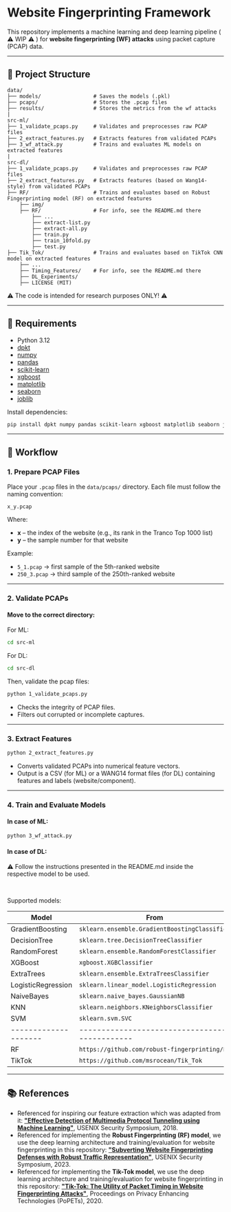 # Website Fingerprinting Framework

This repository implements a machine learning and deep learning pipeline ( :warning: WIP :warning: ) for **website fingerprinting (WF) attacks** using packet capture (PCAP) data.

---

## 📁 Project Structure

```
data/
├── models/                 # Saves the models (.pkl) 
├── pcaps/                  # Stores the .pcap files
├── results/                # Stores the metrics from the wf attacks
| 
src-ml/
├── 1_validate_pcaps.py     # Validates and preprocesses raw PCAP files
├── 2_extract_features.py   # Extracts features from validated PCAPs
├── 3_wf_attack.py          # Trains and evaluates ML models on extracted features
| 
src-dl/
├── 1_validate_pcaps.py     # Validates and preprocesses raw PCAP files
├── 2_extract_features.py   # Extracts features (based on Wang14-style) from validated PCAPs
├── RF/                     # Trains and evaluates based on Robust Fingerprinting model (RF) on extracted features
    ├── img/
    ├── RF/                 # For info, see the README.md there
        ├── ...
        ├── extract-list.py
        ├── extract-all.py
        ├── train.py
        ├── train_10fold.py
        ├── test.py
├── Tik_Tok/                # Trains and evaluates based on TikTok CNN model on extracted features
    ├── ...                 
    ├── Timing_Features/    # For info, see the README.md there
    ├── DL_Experiments/
    ├── LICENSE (MIT)
````

:warning: The code is intended for research purposes ONLY! :warning:

---

## 📝 Requirements

- Python 3.12
- [dpkt](https://pypi.org/project/dpkt/)
- [numpy](https://numpy.org/)
- [pandas](https://pandas.pydata.org/)
- [scikit-learn](https://scikit-learn.org/)
- [xgboost](https://xgboost.readthedocs.io/)
- [matplotlib](https://matplotlib.org/)
- [seaborn](https://seaborn.pydata.org/)
- [joblib](https://joblib.readthedocs.io/)

Install dependencies:

```bash
pip install dpkt numpy pandas scikit-learn xgboost matplotlib seaborn joblib
````

---

## 🧩 Workflow

### 1. Prepare PCAP Files

Place your `.pcap` files in the `data/pcaps/` directory.
Each file must follow the naming convention:

```
x_y.pcap
```

Where:  
- **x** – the index of the website (e.g., its rank in the Tranco Top 1000 list)  
- **y** – the sample number for that website  

Example:  
- `5_1.pcap` → first sample of the 5th-ranked website  
- `250_3.pcap` → third sample of the 250th-ranked website  

--- 

### 2. Validate PCAPs

#### Move to the correct directory:

For ML:
```bash
cd src-ml
```
For DL:
```bash
cd src-dl
```

Then, validate the pcap files:
```bash
python 1_validate_pcaps.py
```

* Checks the integrity of PCAP files.
* Filters out corrupted or incomplete captures.

---

### 3. Extract Features

```bash
python 2_extract_features.py
```

* Converts validated PCAPs into numerical feature vectors.
* Output is a CSV (for ML) or a WANG14 format files (for DL) containing features and labels (website/component).

---

### 4. Train and Evaluate Models

#### In case of ML:
```bash
python 3_wf_attack.py
```

#### In case of DL:
:warning: Follow the instructions presented in the README.md inside the respective model to be used.

<br>

Supported models:

| Model              | From                                          |
| ------------------ | --------------------------------------------- |
| GradientBoosting   | `sklearn.ensemble.GradientBoostingClassifier` |
| DecisionTree       | `sklearn.tree.DecisionTreeClassifier`         |
| RandomForest       | `sklearn.ensemble.RandomForestClassifier`     |
| XGBoost            | `xgboost.XGBClassifier`                       |
| ExtraTrees         | `sklearn.ensemble.ExtraTreesClassifier`       |
| LogisticRegression | `sklearn.linear_model.LogisticRegression`     |
| NaiveBayes         | `sklearn.naive_bayes.GaussianNB`              |
| KNN                | `sklearn.neighbors.KNeighborsClassifier`      |
| SVM                | `sklearn.svm.SVC`                             |
|--------------------| --------------------------------------------- |
| RF                 | `https://github.com/robust-fingerprinting/RF` |
| TikTok             | `https://github.com/msrocean/Tik_Tok`         |
---

## 📚 References

* Referenced for inspiring our feature extraction which was adapted from it: [**"Effective Detection of Multimedia Protocol Tunneling using Machine Learning"**](https://github.com/dmbb/MPTAnalysis/blob/master/CovertCastAnalysis/extractFeatures.py), USENIX Security Symposium, 2018.
* Referenced for implementing the **Robust Fingerprinting (RF) model**, we use the deep learning architecture and training/evaluation for website fingerprinting in this repository: [**"Subverting Website Fingerprinting Defenses with Robust Traffic Representation"**](https://github.com/robust-fingerprinting/RF), USENIX Security Symposium, 2023.
* Referenced for implementing the **Tik-Tok model**, we use the deep learning architecture and training/evaluation for website fingerprinting in this repository: [**"Tik-Tok: The Utility of Packet Timing in Website Fingerprinting Attacks"**](https://github.com/msrocean/Tik_Tok), Proceedings on Privacy Enhancing Technologies (PoPETs), 2020.
